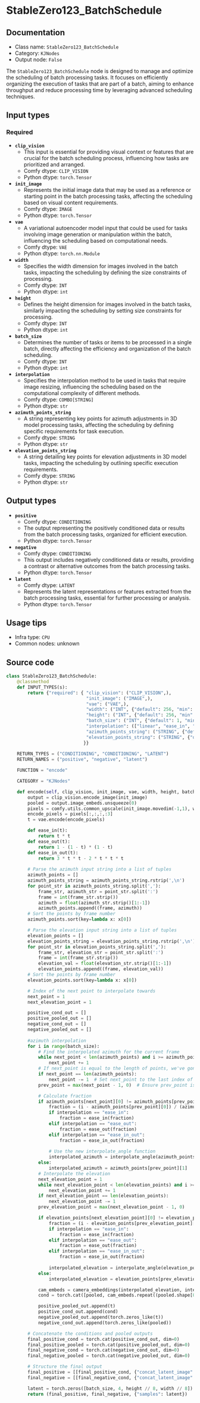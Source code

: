 # StableZero123_BatchSchedule
## Documentation
- Class name: `StableZero123_BatchSchedule`
- Category: `KJNodes`
- Output node: `False`

The `StableZero123_BatchSchedule` node is designed to manage and optimize the scheduling of batch processing tasks. It focuses on efficiently organizing the execution of tasks that are part of a batch, aiming to enhance throughput and reduce processing time by leveraging advanced scheduling techniques.
## Input types
### Required
- **`clip_vision`**
    - This input is essential for providing visual context or features that are crucial for the batch scheduling process, influencing how tasks are prioritized and arranged.
    - Comfy dtype: `CLIP_VISION`
    - Python dtype: `torch.Tensor`
- **`init_image`**
    - Represents the initial image data that may be used as a reference or starting point in the batch processing tasks, affecting the scheduling based on visual content requirements.
    - Comfy dtype: `IMAGE`
    - Python dtype: `torch.Tensor`
- **`vae`**
    - A variational autoencoder model input that could be used for tasks involving image generation or manipulation within the batch, influencing the scheduling based on computational needs.
    - Comfy dtype: `VAE`
    - Python dtype: `torch.nn.Module`
- **`width`**
    - Specifies the width dimension for images involved in the batch tasks, impacting the scheduling by defining the size constraints of processing.
    - Comfy dtype: `INT`
    - Python dtype: `int`
- **`height`**
    - Defines the height dimension for images involved in the batch tasks, similarly impacting the scheduling by setting size constraints for processing.
    - Comfy dtype: `INT`
    - Python dtype: `int`
- **`batch_size`**
    - Determines the number of tasks or items to be processed in a single batch, directly affecting the efficiency and organization of the batch scheduling.
    - Comfy dtype: `INT`
    - Python dtype: `int`
- **`interpolation`**
    - Specifies the interpolation method to be used in tasks that require image resizing, influencing the scheduling based on the computational complexity of different methods.
    - Comfy dtype: `COMBO[STRING]`
    - Python dtype: `str`
- **`azimuth_points_string`**
    - A string representing key points for azimuth adjustments in 3D model processing tasks, affecting the scheduling by defining specific requirements for task execution.
    - Comfy dtype: `STRING`
    - Python dtype: `str`
- **`elevation_points_string`**
    - A string detailing key points for elevation adjustments in 3D model tasks, impacting the scheduling by outlining specific execution requirements.
    - Comfy dtype: `STRING`
    - Python dtype: `str`
## Output types
- **`positive`**
    - Comfy dtype: `CONDITIONING`
    - The output representing the positively conditioned data or results from the batch processing tasks, organized for efficient execution.
    - Python dtype: `torch.Tensor`
- **`negative`**
    - Comfy dtype: `CONDITIONING`
    - This output includes negatively conditioned data or results, providing a contrast or alternative outcomes from the batch processing tasks.
    - Python dtype: `torch.Tensor`
- **`latent`**
    - Comfy dtype: `LATENT`
    - Represents the latent representations or features extracted from the batch processing tasks, essential for further processing or analysis.
    - Python dtype: `torch.Tensor`
## Usage tips
- Infra type: `CPU`
- Common nodes: unknown


## Source code
```python
class StableZero123_BatchSchedule:
    @classmethod
    def INPUT_TYPES(s):
        return {"required": { "clip_vision": ("CLIP_VISION",),
                              "init_image": ("IMAGE",),
                              "vae": ("VAE",),
                              "width": ("INT", {"default": 256, "min": 16, "max": nodes.MAX_RESOLUTION, "step": 8}),
                              "height": ("INT", {"default": 256, "min": 16, "max": nodes.MAX_RESOLUTION, "step": 8}),
                              "batch_size": ("INT", {"default": 1, "min": 1, "max": 4096}),
                              "interpolation": (["linear", "ease_in", "ease_out", "ease_in_out"],),
                              "azimuth_points_string": ("STRING", {"default": "0:(0.0),\n7:(1.0),\n15:(0.0)\n", "multiline": True}),
                              "elevation_points_string": ("STRING", {"default": "0:(0.0),\n7:(0.0),\n15:(0.0)\n", "multiline": True}),
                             }}
    
    RETURN_TYPES = ("CONDITIONING", "CONDITIONING", "LATENT")
    RETURN_NAMES = ("positive", "negative", "latent")

    FUNCTION = "encode"

    CATEGORY = "KJNodes"

    def encode(self, clip_vision, init_image, vae, width, height, batch_size, azimuth_points_string, elevation_points_string, interpolation):
        output = clip_vision.encode_image(init_image)
        pooled = output.image_embeds.unsqueeze(0)
        pixels = comfy.utils.common_upscale(init_image.movedim(-1,1), width, height, "bilinear", "center").movedim(1,-1)
        encode_pixels = pixels[:,:,:,:3]
        t = vae.encode(encode_pixels)

        def ease_in(t):
            return t * t
        def ease_out(t):
            return 1 - (1 - t) * (1 - t)
        def ease_in_out(t):
            return 3 * t * t - 2 * t * t * t
        
        # Parse the azimuth input string into a list of tuples
        azimuth_points = []
        azimuth_points_string = azimuth_points_string.rstrip(',\n')
        for point_str in azimuth_points_string.split(','):
            frame_str, azimuth_str = point_str.split(':')
            frame = int(frame_str.strip())
            azimuth = float(azimuth_str.strip()[1:-1]) 
            azimuth_points.append((frame, azimuth))
        # Sort the points by frame number
        azimuth_points.sort(key=lambda x: x[0])

        # Parse the elevation input string into a list of tuples
        elevation_points = []
        elevation_points_string = elevation_points_string.rstrip(',\n')
        for point_str in elevation_points_string.split(','):
            frame_str, elevation_str = point_str.split(':')
            frame = int(frame_str.strip())
            elevation_val = float(elevation_str.strip()[1:-1]) 
            elevation_points.append((frame, elevation_val))
        # Sort the points by frame number
        elevation_points.sort(key=lambda x: x[0])

        # Index of the next point to interpolate towards
        next_point = 1
        next_elevation_point = 1

        positive_cond_out = []
        positive_pooled_out = []
        negative_cond_out = []
        negative_pooled_out = []
        
        #azimuth interpolation
        for i in range(batch_size):
            # Find the interpolated azimuth for the current frame
            while next_point < len(azimuth_points) and i >= azimuth_points[next_point][0]:
                next_point += 1
            # If next_point is equal to the length of points, we've gone past the last point
            if next_point == len(azimuth_points):
                next_point -= 1  # Set next_point to the last index of points
            prev_point = max(next_point - 1, 0)  # Ensure prev_point is not less than 0

            # Calculate fraction
            if azimuth_points[next_point][0] != azimuth_points[prev_point][0]:  # Prevent division by zero
                fraction = (i - azimuth_points[prev_point][0]) / (azimuth_points[next_point][0] - azimuth_points[prev_point][0])
                if interpolation == "ease_in":
                    fraction = ease_in(fraction)
                elif interpolation == "ease_out":
                    fraction = ease_out(fraction)
                elif interpolation == "ease_in_out":
                    fraction = ease_in_out(fraction)
                
                # Use the new interpolate_angle function
                interpolated_azimuth = interpolate_angle(azimuth_points[prev_point][1], azimuth_points[next_point][1], fraction)
            else:
                interpolated_azimuth = azimuth_points[prev_point][1]
            # Interpolate the elevation
            next_elevation_point = 1
            while next_elevation_point < len(elevation_points) and i >= elevation_points[next_elevation_point][0]:
                next_elevation_point += 1
            if next_elevation_point == len(elevation_points):
                next_elevation_point -= 1
            prev_elevation_point = max(next_elevation_point - 1, 0)

            if elevation_points[next_elevation_point][0] != elevation_points[prev_elevation_point][0]:
                fraction = (i - elevation_points[prev_elevation_point][0]) / (elevation_points[next_elevation_point][0] - elevation_points[prev_elevation_point][0])
                if interpolation == "ease_in":
                    fraction = ease_in(fraction)
                elif interpolation == "ease_out":
                    fraction = ease_out(fraction)
                elif interpolation == "ease_in_out":
                    fraction = ease_in_out(fraction)
                
                interpolated_elevation = interpolate_angle(elevation_points[prev_elevation_point][1], elevation_points[next_elevation_point][1], fraction)
            else:
                interpolated_elevation = elevation_points[prev_elevation_point][1]

            cam_embeds = camera_embeddings(interpolated_elevation, interpolated_azimuth)
            cond = torch.cat([pooled, cam_embeds.repeat((pooled.shape[0], 1, 1))], dim=-1)

            positive_pooled_out.append(t)
            positive_cond_out.append(cond)
            negative_pooled_out.append(torch.zeros_like(t))
            negative_cond_out.append(torch.zeros_like(pooled))

        # Concatenate the conditions and pooled outputs
        final_positive_cond = torch.cat(positive_cond_out, dim=0)
        final_positive_pooled = torch.cat(positive_pooled_out, dim=0)
        final_negative_cond = torch.cat(negative_cond_out, dim=0)
        final_negative_pooled = torch.cat(negative_pooled_out, dim=0)

        # Structure the final output
        final_positive = [[final_positive_cond, {"concat_latent_image": final_positive_pooled}]]
        final_negative = [[final_negative_cond, {"concat_latent_image": final_negative_pooled}]]

        latent = torch.zeros([batch_size, 4, height // 8, width // 8])
        return (final_positive, final_negative, {"samples": latent})

```
